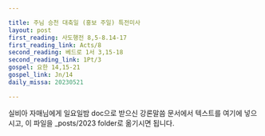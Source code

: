 ```yaml
---

title: 주님 승천 대축일 (홍보 주일) 특전미사
layout: post 
first_reading: 사도행전 8,5-8.14-17
first_reading_link: Acts/8
second_reading: 베드로 1서 3,15-18
second_reading_link: 1Pt/3
gospel: 요한 14,15-21
gospel_link: Jn/14
daily_missa: 20230521

---
```



실비아 자매님에게 일요일밤 doc으로 받으신
강론말씀 문서에서
텍스트를 여기에 넣으시고,
이 파일을 _posts/2023 folder로 옮기시면 됩니다.
